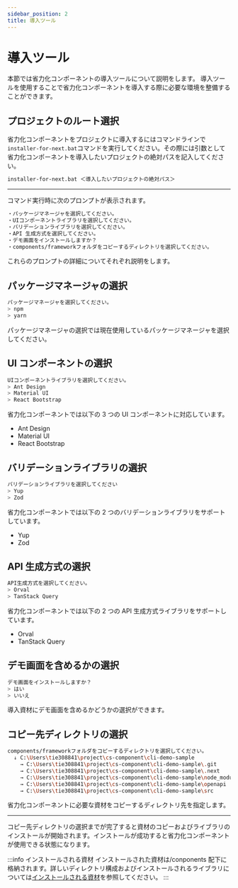 ```yaml
---
sidebar_position: 2
title: 導入ツール
---
```


# 導入ツール

本節では省力化コンポーネントの導入ツールについて説明をします。
導入ツールを使用することで省力化コンポーネントを導入する際に必要な環境を整備することができます。

## プロジェクトのルート選択

省力化コンポーネントをプロジェクトに導入するにはコマンドラインで`installer-for-next.bat`コマンドを実行してください。その際には引数として省力化コンポーネントを導入したいプロジェクトの絶対パスを記入してください。

```bash title="Terminal"
installer-for-next.bat ＜導入したいプロジェクトの絶対パス＞
```

---

コマンド実行時に次のプロンプトが表示されます。

```bash title="Terminal"
・パッケージマネージャを選択してください。
・UIコンポーネントライブラリを選択してください。
・バリデーションライブラリを選択してください。
・API 生成方式を選択してください。
・デモ画面をインストールしますか？
・components/frameworkフォルダをコピーするディレクトリを選択してください。
```

これらのプロンプトの詳細についてそれぞれ説明をします。

## パッケージマネージャの選択

```bash title="Terminal"
パッケージマネージャを選択してください。
> npm
> yarn
```

パッケージマネージャの選択では現在使用しているパッケージマネージャを選択してください。

## UI コンポーネントの選択

```bash title="Terminal"
UIコンポーネントライブラリを選択してください。
> Ant Design
> Material UI
> React Bootstrap
```

省力化コンポーネントでは以下の 3 つの UI コンポーネントに対応しています。

- Ant Design
- Material UI
- React Bootstrap

## バリデーションライブラリの選択

```bash title="Terminal"
バリデーションライブラリを選択してください
> Yup
> Zod
```

省力化コンポーネントでは以下の 2 つのバリデーションライブラリをサポートしています。

- Yup
- Zod

## API 生成方式の選択

```bash title="Terminal"
API生成方式を選択してください。
> Orval
> TanStack Query
```

省力化コンポーネントでは以下の 2 つの API 生成方式ライブラリをサポートしています。

- Orval
- TanStack Query

## デモ画面を含めるかの選択

```bash title="Terminal"
デモ画面をインストールしますか？
> はい
> いいえ
```

導入資材にデモ画面を含めるかどうかの選択ができます。

## コピー先ディレクトリの選択

```bash title="Terminal"
components/frameworkフォルダをコピーするディレクトリを選択してください。
  ↓ C:\Users\tie308841\project\cs-component\cli-demo-sample
    → C:\Users\tie308841\project\cs-component\cli-demo-sample\.git
    → C:\Users\tie308841\project\cs-component\cli-demo-sample\.next
    → C:\Users\tie308841\project\cs-component\cli-demo-sample\node_modules
    → C:\Users\tie308841\project\cs-component\cli-demo-sample\openapi
    → C:\Users\tie308841\project\cs-component\cli-demo-sample\src
```

省力化コンポーネントに必要な資材をコピーするディレクトリ先を指定します。

---

コピー先ディレクトリの選択までが完了すると資材のコピーおよびライブラリのインストールが開始されます。インストールが成功すると省力化コンポーネントが使用できる状態になります。

:::info インストールされる資材
インストールされた資材は/conponents 配下に格納されます。詳しいディレクトリ構成およびインストールされるライブラリについては[インストールされる資材](../introduction-guide/installed-materials.md)を参照してください。
:::
